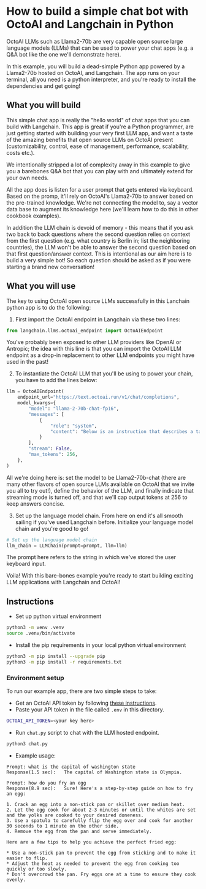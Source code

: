 # How to build a simple chat bot with OctoAI and Langchain in Python

OctoAI LLMs such as Llama2-70b are very capable open source large language models (LLMs) that can be used to power your chat apps (e.g. a Q&A bot like the one we'll demonstrate here).

In this example, you will build a dead-simple Python app powered by a Llama2-70b hosted on OctoAI, and Langchain. The app runs on your terminal, all you need is a python interpreter, and you're ready to install the dependencies and get going!

## What you will build

This simple chat app is really the "hello world" of chat apps that you can build with Langchain. This app is great if you're a Python programmer, are just getting started with building your very first LLM app, and want a taste of the amazing benefits that open source LLMs on OctoAI present (customizability, control, ease of management, performance, scalability, costs etc.).

We intentionally stripped a lot of complexity away in this example to give you a barebones Q&A bot that you can play with and ultimately extend for your own needs.

All the app does is listen for a user prompt that gets entered via keyboard. Based on the promp, it'll rely on OctoAI's Llama2-70b to answer based on the pre-trained knowledge. We're not connecting the model to, say a vector data base to augment its knowledge here (we'll learn how to do this in other cookbook examples).

In addition the LLM chain is devoid of memory - this means that if you ask two back to back questions where the second question relies on context from the first question (e.g. what country is Berlin in; list the neighboring countries), the LLM won't be able to answer the second question based on that first question/answer context. This is intentional as our aim here is to build a very simple bot! So each question should be asked as if you were starting a brand new conversation!

## What you will use

The key to using OctoAI open source LLMs successfully in this Lanchain python app is to do the following:

1. First import the OctoAI endpoint in Langchain via these two lines:

```python
from langchain.llms.octoai_endpoint import OctoAIEndpoint
```

You've probably been exposed to other LLM providers like OpenAI or Antropic; the idea with this line is that you can import the OctoAI LLM endpoint as a drop-in replacement to other LLM endpoints you might have used in the past!

2. To instantiate the OctoAI LLM that you'll be using to power your chain, you have to add the lines below:

```python
llm = OctoAIEndpoint(
    endpoint_url="https://text.octoai.run/v1/chat/completions",
    model_kwargs={
        "model": "llama-2-70b-chat-fp16",
        "messages": [
            {
                "role": "system",
                "content": "Below is an instruction that describes a task. Write a response that appropriately completes the request.",
            }
        ],
        "stream": False,
        "max_tokens": 256,
    },
)
```

All we're doing here is: set the model to be Llama2-70b-chat (there are many other flavors of open source LLMs available on OctoAI that we invite you all to try out!), define the behavior of the LLM, and finally indicate that streaming mode is turned off, and that we'll cap output tokens at 256 to keep answers concise.

3. Set up the language model chain. From here on end it's all smooth sailing if you've used Langchain before. Initialize your language model chain and you're good to go!

```python
# Set up the language model chain
llm_chain = LLMChain(prompt=prompt, llm=llm)
```

The prompt here refers to the string in which we've stored the user keyboard input.

Voila! With this bare-bones example you're ready to start building exciting LLM applications with Langchain and OctoAI!

## Instructions

- Set up python virtual environment

```bash
python3 -m venv .venv
source .venv/bin/activate
```

- Install the pip requirements in your local python virtual environment

```bash
python3 -m pip install --upgrade pip
python3 -m pip install -r requirements.txt
```
### Environment setup

To run our example app, there are two simple steps to take:

- Get an OctoAI API token by following [these instructions](https://docs.octoai.cloud/docs/how-to-create-an-octoai-access-token).
- Paste your API token in the file called `.env` in this directory.

```bash
OCTOAI_API_TOKEN=<your key here>
```

- Run `chat.py` script to chat with the LLM hosted endpoint.
```bash
python3 chat.py
```

- Example usage:

```
Prompt: what is the capital of washington state
Response(1.5 sec):   The capital of Washington state is Olympia.

Prompt: how do you fry an egg
Response(8.9 sec):   Sure! Here's a step-by-step guide on how to fry an egg:

1. Crack an egg into a non-stick pan or skillet over medium heat.
2. Let the egg cook for about 2-3 minutes or until the whites are set and the yolks are cooked to your desired doneness.
3. Use a spatula to carefully flip the egg over and cook for another 30 seconds to 1 minute on the other side.
4. Remove the egg from the pan and serve immediately.

Here are a few tips to help you achieve the perfect fried egg:

* Use a non-stick pan to prevent the egg from sticking and to make it easier to flip.
* Adjust the heat as needed to prevent the egg from cooking too quickly or too slowly.
* Don't overcrowd the pan. Fry eggs one at a time to ensure they cook evenly.
```